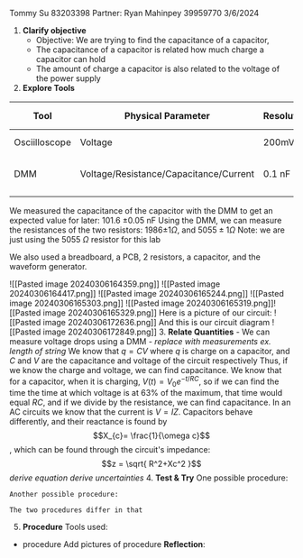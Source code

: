 Tommy Su 83203398
Partner: Ryan Mahinpey 39959770
3/6/2024

1. **Clarify objective**
	- Objective: We are trying to find the capacitance of a capacitor,
	- The capacitance of a capacitor is related how much charge a capacitor can hold
	- The amount of charge a capacitor is also related to the voltage of the power supply
2. **Explore Tools**

| Tool          | Physical Parameter                     | Resolution | Reading Uncertainty | Range      | Usage                                                                            |
| ------------- | -------------------------------------- | ---------- | ------------------- | ---------- | -------------------------------------------------------------------------------- |
| Osciilloscope | Voltage                                | 200mV      | 100mV               | -150V-150V | To measure the voltage in a circuit                                              |
| DMM           | Voltage/Resistance/Capacitance/Current | 0.1 nF     | 0.05 nF             |            | To measure the voltage/resistance/capacitance/current of components in a circuit |
|               |                                        |            |                     |            |                                                                                  |
We measured the capacitance of the capacitor with the DMM to get an expected value for later: 101.6 $\pm 0.05$ nF
Using the DMM, we can measure the resistances of the two resistors: 1986$\pm 1\Omega$, and $5055 \pm 1 \Omega$
Note: we are just using the 5055 $\Omega$ resistor for this lab

We also used a breadboard, a PCB, 2 resistors, a capacitor, and the waveform generator.

![[Pasted image 20240306164359.png]]
![[Pasted image 20240306164417.png]]
![[Pasted image 20240306165244.png]]
![[Pasted image 20240306165303.png]]
![[Pasted image 20240306165319.png]]![[Pasted image 20240306165329.png]]
Here is a picture of our circuit:
![[Pasted image 20240306172636.png]]
And this is our circuit diagram
![[Pasted image 20240306172849.png]]
3. **Relate Quantities**
	- We can measure voltage drops using a DMM 
		- *replace with measurements ex. length of string*
	We know that $q = CV$ where $q$ is charge on a capacitor, and $C$ and $V$ are the capacitance and voltage of the circuit respectively
	Thus, if we know the charge and voltage, we can find capacitance.
	We know that for a capacitor, when it is charging, $V(t) = V_{0}e^{-t/RC}$, so if we can find the time the time at which voltage is at 63% of the maximum, that time would equal $RC$, and if we divide by the resistance, we can find capacitance.
	In an AC circuits we know that the current is $V = IZ$. Capacitors behave differently, and their reactance is found by 
$$X_{c}= \frac{1}{\omega c}$$
, which can be found through the circuit's impedance: $$z = \sqrt{ R^2+Xc^2 }$$
*derive equation*
	*derive uncertainties*
4. **Test & Try**
	One possible procedure:

	Another possible procedure:

	The two procedures differ in that


5. **Procedure**
Tools used:
- procedure
Add pictures of procedure
	**Reflection**:
		
